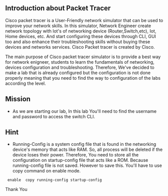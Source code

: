 ## Introduction about Packet Tracer

Cisco packet tracer is a User-Friendly network simulator that can be used to improve your network skills. In this simulator, Network Engineer create network topology with lot's of networking device (Router,Switch,etc), Iot, Home devices, etc. And start configuring these devices through CLI, GUI too and also enhance their troubleshooting skills without buying these devices and networks services. Cisco Packet tracer is created by Cisco. 

The main purpose of Cisco packet tracer simulator is to provide a best way for network enigneer, students to learn the fundamentals of networking, devices configuration and troubleshooting. Therefore, We've decided to make a lab that is already configured but the configuration is not done properly meaning that you need to find the way to configuration of the labs according the level. 

## Mission  

 - As we are starting our lab, In this lab You'll need to find the username and password to access the switch CLI.

## Hint
 - Running-Config is a system config file that is found in the networking device's memory that acts like RAM. So, all process will be deleted if the device loses their power. Therefore, You need to store all the configuration on startup-config file that acts like a ROM. Because running-config file is not saved. However to save this. You'll have to use copy command on enable mode.
 
 `` 
   enable 
   copy running-config startup-config
 ``
 
Thank You
 
